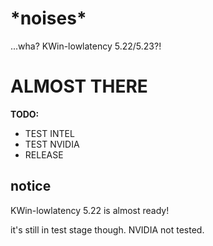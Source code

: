 # \*noises\*

...wha? KWin-lowlatency 5.22/5.23?!

# ALMOST THERE

**TODO:**

- TEST INTEL
- TEST NVIDIA
- RELEASE

## notice

KWin-lowlatency 5.22 is almost ready!

it's still in test stage though. NVIDIA not tested.
